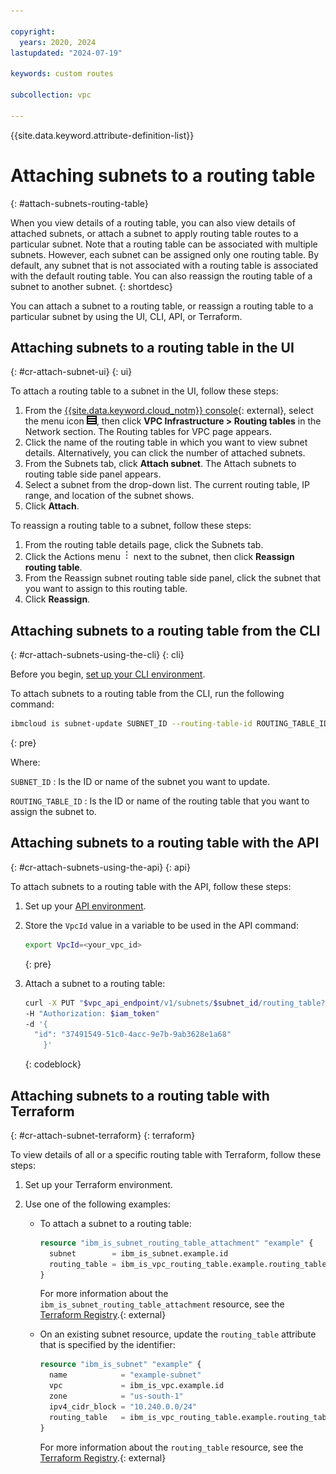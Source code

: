 ```yaml
---

copyright:
  years: 2020, 2024
lastupdated: "2024-07-19"

keywords: custom routes

subcollection: vpc

---
```


{{site.data.keyword.attribute-definition-list}}

# Attaching subnets to a routing table
{: #attach-subnets-routing-table}

When you view details of a routing table, you can also view details of attached subnets, or attach a subnet to apply routing table routes to a particular subnet. Note that a routing table can be associated with multiple subnets. However, each subnet can be assigned only one routing table.
By default, any subnet that is not associated with a routing table is associated with the default routing table. You can also reassign the routing table of a subnet to another subnet.
{: shortdesc}

You can attach a subnet to a routing table, or reassign a routing table to a particular subnet by using the UI, CLI, API, or Terraform.

## Attaching subnets to a routing table in the UI
{: #cr-attach-subnet-ui}
{: ui}

To attach a routing table to a subnet in the UI, follow these steps:

1. From the [{{site.data.keyword.cloud_notm}} console](/login){: external}, select the menu icon ![Navigation menu](images/menu_icon.png), then click **VPC Infrastructure > Routing tables** in the Network section. The Routing tables for VPC page appears.
1. Click the name of the routing table in which you want to view subnet details. Alternatively, you can click the number of attached subnets.
1. From the Subnets tab, click **Attach subnet**. The Attach subnets to routing table side panel appears.
1. Select a subnet from the drop-down list. The current routing table, IP range, and location of the subnet shows.
1. Click **Attach**.

To reassign a routing table to a subnet, follow these steps:

1. From the routing table details page, click the Subnets tab.
1. Click the Actions menu ![Actions menu](images/overflow.png) next to the subnet, then click **Reassign routing table**.
1. From the Reassign subnet routing table side panel, click the subnet that you want to assign to this routing table.
1. Click **Reassign**.

## Attaching subnets to a routing table from the CLI
{: #cr-attach-subnets-using-the-cli}
{: cli}

Before you begin, [set up your CLI environment](/docs/vpc?topic=vpc-set-up-environment&interface=cli).

To attach subnets to a routing table from the CLI, run the following command:

```sh
ibmcloud is subnet-update SUBNET_ID --routing-table-id ROUTING_TABLE_ID
```
{: pre}

Where:

`SUBNET_ID`
:   Is the ID or name of the subnet you want to update.

`ROUTING_TABLE_ID`
:   Is the ID or name of the routing table that you want to assign the subnet to.

## Attaching subnets to a routing table with the API
{: #cr-attach-subnets-using-the-api}
{: api}

To attach subnets to a routing table with the API, follow these steps:

1. Set up your [API environment](/docs/vpc?topic=vpc-set-up-environment#api-prerequisites-setup).
1. Store the `VpcId` value in a variable to be used in the API command:

    ```sh
    export VpcId=<your_vpc_id>
    ```
    {: pre}

1. Attach a subnet to a routing table:

    ```sh
    curl -X PUT "$vpc_api_endpoint/v1/subnets/$subnet_id/routing_table?version=$api_version&generation=2"
    -H "Authorization: $iam_token"
    -d '{
      "id": "37491549-51c0-4acc-9e7b-9ab3628e1a68"
        }'
    ```
    {: codeblock}

## Attaching subnets to a routing table with Terraform
{: #cr-attach-subnet-terraform}
{: terraform}

To view details of all or a specific routing table with Terraform, follow these steps:

1. Set up your Terraform environment.
1. Use one of the following examples:

   * To attach a subnet to a routing table:

      ```terraform
      resource "ibm_is_subnet_routing_table_attachment" "example" {
        subnet        = ibm_is_subnet.example.id
        routing_table = ibm_is_vpc_routing_table.example.routing_table
      }
      ```

      For more information about the `ibm_is_subnet_routing_table_attachment` resource, see the [Terraform Registry](https://registry.terraform.io/providers/IBM-Cloud/ibm/latest/docs/resources/is_subnet_routing_table_attachment).{: external}

   * On an existing subnet resource, update the `routing_table` attribute that is specified by the identifier:

      ```terraform
      resource "ibm_is_subnet" "example" {
        name            = "example-subnet"
        vpc             = ibm_is_vpc.example.id
        zone            = "us-south-1"
        ipv4_cidr_block = "10.240.0.0/24"
        routing_table   = ibm_is_vpc_routing_table.example.routing_table
      }
      ```

      For more information about the `routing_table` resource, see the [Terraform Registry](https://registry.terraform.io/providers/IBM-Cloud/ibm/latest/docs/resources/is_subnet#routing_table).{: external}

